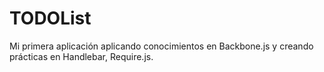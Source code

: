 TODOList
========

Mi primera aplicación aplicando conocimientos en Backbone.js y creando prácticas en Handlebar, Require.js.

